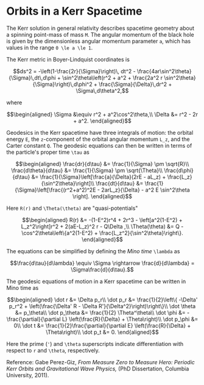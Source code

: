# Orbits in a Kerr Spacetime

The Kerr solution in general relativity describes spacetime geometry about 
a spinning point-mass of mass ``M``.  The angular momentum of the black hole
is given by the dimensionless angular momentum parameter ``a``, which has
values in the range ``0 \le a \le 1``.

The Kerr metric in Boyer-Lindquist coordinates is
```math
ds^2 = -\left(1-\frac{2r}{\Sigma}\right)\, dt^2
       - \frac{4ar\sin^2\theta}{\Sigma}\,dt\,d\phi
       + \sin^2\theta\left(r^2 + a^2 + \frac{2a^2 r \sin^2\theta}{\Sigma}\right)\,d\phi^2
       + \frac{\Sigma}{\Delta}\,dr^2
       + \Sigma\,d\theta^2,
```
where
```math
\begin{aligned}
\Sigma &\equiv r^2 + a^2\cos^2\theta,\\
\Delta &= r^2 - 2r + a^2.
\end{aligned}
```

Geodesics in the Kerr spacetime have three integrals of motion: the
orbital energy ``E``, the ``z``-component of the orbital angular
momentum ``L_z``, and the Carter constant ``Q``.  The geodesic equations
can then be written in terms of the particle's proper time ``\tau`` as
```math
\begin{aligned}
\frac{dr}{d\tau} &= \frac{1}{\Sigma} \pm \sqrt{R}\\
\frac{d\theta}{d\tau} &= \frac{1}{\Sigma} \pm \sqrt{\Theta}\\
\frac{d\phi}{d\tau} &= \frac{1}{\Sigma}\left[\frac{a}{\Delta}(2rE - aL_z) 
                       + \frac{L_z}{\sin^2\theta}\right]\\
\frac{dt}{d\tau} &= \frac{1}{\Sigma}\left[\frac{(r^2+a^2)^2E - 2arL_z}{\Delta}
                       - a^2 E \sin^2\theta \right].
\end{aligned}
```
Here ``R(r)`` and ``\Theta(\theta)`` are "quasi-potentials"  
```math
\begin{aligned}
R(r) &= -(1-E^2)r^4 + 2r^3 - \left[a^2(1-E^2) + L_z^2\right]r^2
        + 2(aE-L_z)^2 r - Q\Delta ,\\
\Theta(\theta) &= Q - \cos^2\theta\left\{a^2(1-E^2) + \frac{L_z^2}{\sin^2\theta}\right\}.
\end{aligned}
```

The equations can be simplified by defining the *Mino time* ``\lambda`` as
```math
\frac{d\tau}{d\lambda} \equiv \Sigma 
               \rightarrow 
\frac{d}{d\lambda} = \Sigma\frac{d}{d\tau}.
```

The geodesic equations of motion in a Kerr spacetime can be written in 
Mino time as
```math
\begin{aligned}
\dot r &= \Delta p_r\\
\dot p_r &= \frac{1}{2}\left\{ -\Delta' p_r^2 + \left(\frac{\Delta' R - \Delta R'}{\Delta^2}\right)\right\}\\
\dot \theta &= p_\theta\\
\dot p_\theta &= \frac{1}{2} \Theta^\theta\\
\dot \phi &= -\frac{\partial}{\partial L} \left(\frac{R}{\Delta} + \Theta\right)\\
\dot p_\phi &= 0\\
\dot t &= \frac{1}{2}\frac{\partial}{\partial E} \left(\frac{R}{\Delta} + \Theta\right)\\
\dot p_t &= 0.
\end{aligned}
```
Here the prime (``'``) and ``\theta`` superscripts indicate differentiation 
with respect to ``r`` and ``\theta``, respectively.

Reference: Gabe Perez-Giz, *From Measure Zero to Measure Hero: Periodic Kerr
Orbits and Gravitational Wave Physics,* (PhD Dissertation, Columbia University, 2011).
